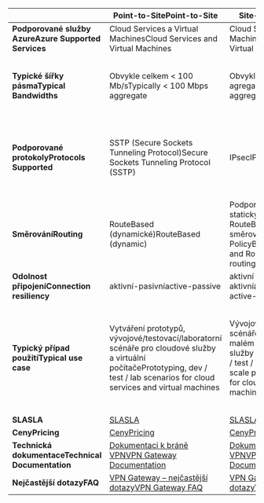 |  | <span data-ttu-id="30b64-101">**Point-to-Site**</span><span class="sxs-lookup"><span data-stu-id="30b64-101">**Point-to-Site**</span></span> | <span data-ttu-id="30b64-102">**Site-to-Site**</span><span class="sxs-lookup"><span data-stu-id="30b64-102">**Site-to-Site**</span></span> | <span data-ttu-id="30b64-103">**ExpressRoute**</span><span class="sxs-lookup"><span data-stu-id="30b64-103">**ExpressRoute**</span></span> |
| --- | --- | --- | --- |
| <span data-ttu-id="30b64-104">**Podporované služby Azure**</span><span class="sxs-lookup"><span data-stu-id="30b64-104">**Azure Supported Services**</span></span> |<span data-ttu-id="30b64-105">Cloud Services a Virtual Machines</span><span class="sxs-lookup"><span data-stu-id="30b64-105">Cloud Services and Virtual Machines</span></span> |<span data-ttu-id="30b64-106">Cloud Services a Virtual Machines</span><span class="sxs-lookup"><span data-stu-id="30b64-106">Cloud Services and Virtual Machines</span></span> |[<span data-ttu-id="30b64-107">Seznam služeb</span><span class="sxs-lookup"><span data-stu-id="30b64-107">Services list</span></span>](../articles/expressroute/expressroute-faqs.md#supported-services) |
| <span data-ttu-id="30b64-108">**Typické šířky pásma**</span><span class="sxs-lookup"><span data-stu-id="30b64-108">**Typical Bandwidths**</span></span> |<span data-ttu-id="30b64-109">Obvykle celkem < 100 Mb/s</span><span class="sxs-lookup"><span data-stu-id="30b64-109">Typically < 100 Mbps aggregate</span></span> |<span data-ttu-id="30b64-110">Obvykle < 1 GB/s agregace</span><span class="sxs-lookup"><span data-stu-id="30b64-110">Typically < 1 Gbps aggregate</span></span> |<span data-ttu-id="30b64-111">50 Mb/s, 100 Mb/s, 200 Mb/s, 500 Mb/s, 1 Gb/s, 2 Gb/s, 5 Gb/s, 10 Gb/s</span><span class="sxs-lookup"><span data-stu-id="30b64-111">50 Mbps, 100 Mbps, 200 Mbps, 500 Mbps, 1 Gbps, 2 Gbps, 5 Gbps, 10 Gbps</span></span> |
| <span data-ttu-id="30b64-112">**Podporované protokoly**</span><span class="sxs-lookup"><span data-stu-id="30b64-112">**Protocols Supported**</span></span> |<span data-ttu-id="30b64-113">SSTP (Secure Sockets Tunneling Protocol)</span><span class="sxs-lookup"><span data-stu-id="30b64-113">Secure Sockets Tunneling Protocol (SSTP)</span></span> |<span data-ttu-id="30b64-114">IPsec</span><span class="sxs-lookup"><span data-stu-id="30b64-114">IPsec</span></span> |<span data-ttu-id="30b64-115">Přímé připojení přes sítě VLAN, technologie VPN od poskytovatelů síťových služeb (MPLS, VPLS…)</span><span class="sxs-lookup"><span data-stu-id="30b64-115">Direct connection over VLANs, NSP's VPN technologies (MPLS, VPLS,...)</span></span> |
| <span data-ttu-id="30b64-116">**Směrování**</span><span class="sxs-lookup"><span data-stu-id="30b64-116">**Routing**</span></span> |<span data-ttu-id="30b64-117">RouteBased (dynamické)</span><span class="sxs-lookup"><span data-stu-id="30b64-117">RouteBased (dynamic)</span></span> |<span data-ttu-id="30b64-118">Podporujeme PolicyBased (se statickým směrováním) a RouteBased (dynamické směrování VPN)</span><span class="sxs-lookup"><span data-stu-id="30b64-118">We support PolicyBased (static routing) and RouteBased (dynamic routing VPN)</span></span> |<span data-ttu-id="30b64-119">Protokol BGP</span><span class="sxs-lookup"><span data-stu-id="30b64-119">BGP</span></span> |
| <span data-ttu-id="30b64-120">**Odolnost připojení**</span><span class="sxs-lookup"><span data-stu-id="30b64-120">**Connection resiliency**</span></span> |<span data-ttu-id="30b64-121">aktivní-pasivní</span><span class="sxs-lookup"><span data-stu-id="30b64-121">active-passive</span></span> |<span data-ttu-id="30b64-122">aktivní pasivní nebo aktivní aktivní</span><span class="sxs-lookup"><span data-stu-id="30b64-122">active-passive or active-active</span></span> |<span data-ttu-id="30b64-123">aktivní-aktivní</span><span class="sxs-lookup"><span data-stu-id="30b64-123">active-active</span></span> |
| <span data-ttu-id="30b64-124">**Typický případ použití**</span><span class="sxs-lookup"><span data-stu-id="30b64-124">**Typical use case**</span></span> |<span data-ttu-id="30b64-125">Vytváření prototypů, vývojové/testovací/laboratorní scénáře pro cloudové služby a virtuální počítače</span><span class="sxs-lookup"><span data-stu-id="30b64-125">Prototyping, dev / test / lab scenarios for cloud services and virtual machines</span></span> |<span data-ttu-id="30b64-126">Vývojové/testovací/laboratorní scénáře a produkční úlohy v malém měřítku pro cloudové služby a virtuální počítače</span><span class="sxs-lookup"><span data-stu-id="30b64-126">Dev / test / lab scenarios and small scale production workloads for cloud services and virtual machines</span></span> |<span data-ttu-id="30b64-127">Přístup k tooall Azure služeb (ověřený seznam), podnikové třídy a kritické úlohy, zálohování, velké objemy dat, Azure jako web zotavení po Havárii</span><span class="sxs-lookup"><span data-stu-id="30b64-127">Access tooall Azure services (validated list), Enterprise-class and mission critical workloads, Backup, Big Data, Azure as a DR site</span></span> |
| <span data-ttu-id="30b64-128">**SLA**</span><span class="sxs-lookup"><span data-stu-id="30b64-128">**SLA**</span></span> |[<span data-ttu-id="30b64-129">SLA</span><span class="sxs-lookup"><span data-stu-id="30b64-129">SLA</span></span>](https://azure.microsoft.com/support/legal/sla/) |[<span data-ttu-id="30b64-130">SLA</span><span class="sxs-lookup"><span data-stu-id="30b64-130">SLA</span></span>](https://azure.microsoft.com/support/legal/sla/) |[<span data-ttu-id="30b64-131">SLA</span><span class="sxs-lookup"><span data-stu-id="30b64-131">SLA</span></span>](https://azure.microsoft.com/support/legal/sla/) |
| <span data-ttu-id="30b64-132">**Ceny**</span><span class="sxs-lookup"><span data-stu-id="30b64-132">**Pricing**</span></span> |[<span data-ttu-id="30b64-133">Ceny</span><span class="sxs-lookup"><span data-stu-id="30b64-133">Pricing</span></span>](https://azure.microsoft.com/pricing/details/vpn-gateway/) |[<span data-ttu-id="30b64-134">Ceny</span><span class="sxs-lookup"><span data-stu-id="30b64-134">Pricing</span></span>](https://azure.microsoft.com/pricing/details/vpn-gateway/) |[<span data-ttu-id="30b64-135">Ceny</span><span class="sxs-lookup"><span data-stu-id="30b64-135">Pricing</span></span>](https://azure.microsoft.com/pricing/details/expressroute/) |
| <span data-ttu-id="30b64-136">**Technická dokumentace**</span><span class="sxs-lookup"><span data-stu-id="30b64-136">**Technical Documentation**</span></span> |[<span data-ttu-id="30b64-137">Dokumentaci k bráně VPN</span><span class="sxs-lookup"><span data-stu-id="30b64-137">VPN Gateway Documentation</span></span>](https://azure.microsoft.com/documentation/services/vpn-gateway/) |[<span data-ttu-id="30b64-138">Dokumentaci k bráně VPN</span><span class="sxs-lookup"><span data-stu-id="30b64-138">VPN Gateway Documentation</span></span>](https://azure.microsoft.com/documentation/services/vpn-gateway/) |[<span data-ttu-id="30b64-139">Dokumentace ExpressRoute</span><span class="sxs-lookup"><span data-stu-id="30b64-139">ExpressRoute Documentation</span></span>](https://azure.microsoft.com/documentation/services/expressroute/) |
| <span data-ttu-id="30b64-140">**Nejčastější dotazy**</span><span class="sxs-lookup"><span data-stu-id="30b64-140">**FAQ**</span></span> |[<span data-ttu-id="30b64-141">VPN Gateway – nejčastější dotazy</span><span class="sxs-lookup"><span data-stu-id="30b64-141">VPN Gateway FAQ</span></span>](../articles/vpn-gateway/vpn-gateway-vpn-faq.md) |[<span data-ttu-id="30b64-142">VPN Gateway – nejčastější dotazy</span><span class="sxs-lookup"><span data-stu-id="30b64-142">VPN Gateway FAQ</span></span>](../articles/vpn-gateway/vpn-gateway-vpn-faq.md) |[<span data-ttu-id="30b64-143">ExpressRoute – nejčastější dotazy</span><span class="sxs-lookup"><span data-stu-id="30b64-143">ExpressRoute FAQ</span></span>](../articles/expressroute/expressroute-faqs.md) |

